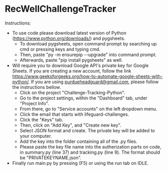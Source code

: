 # RecWellChallengeTracker
Instructions:
* To use code please download latest version of Python (https://www.python.org/downloads/) and pygsheets.
  * To download pygsheets, open command prompt by searching up cmd or pressing <Windows><R> keys and typing cmd. 
  * Then, paste "py -m ensurepip --upgrade" into command prompt.
  * Afterwards, paste "pip install pygsheets" as well.
* Will require you to download Google API's private key for Google Sheets. If you are creating a new account, follow the link https://www.geeksforgeeks.org/how-to-automate-google-sheets-with-python/. If you are using purdueheadguard@gmail.com, please follow the instructions bellow. 
  * Click on the project "Challenge-Tracking-Python".
  * Go to the project settings, within the "Dashboard" tab, under "Project Info".
  * From there, go to "Service accounts" on the left dropdown menu.
  * Click the email that starts with lifeguard-challenges.
  * Click the "Keys" tab.
  * Then, click on "Add Key", and "Create new key".
  * Select JSON format and create. The private key will be added to your computer.
  * Add the key into the folder containing all of the .py files. 
  * Please paste the key file name into the autherization parts on code, in summary.py (line 37) and tracking.py (line 9). The format should be "PRIVATEKEYNAME.json". 
* Finally run main.py by pressing (F5) or using the run tab on IDLE.
